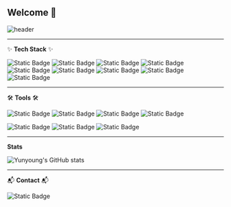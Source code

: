 ## Welcome 👋

<!-- title -->
![header](https://capsule-render.vercel.app/api?type=waving&color=timeGradient&height=200&section=header&text=Yunyoung&fontSize=70&fontAlign=40&fontAlignY=40&animation=twinkling&desc=HYU%20CSE%2022&descAlign=70&descAlignY=45)

---
<!-- contents -->
✨ **Tech Stack** ✨

![Static Badge](https://img.shields.io/badge/Flutter-02569B.svg?style=flat-square&logo=Flutter&logoColor=white)
![Static Badge](https://img.shields.io/badge/AndroidStudio-3DDC84?style=flat-square&logo=AndroidStudio&logoColor=white)
![Static Badge](https://img.shields.io/badge/C-A8B9CC?style=flat-square&logo=C&logoColor=white)
![Static Badge](https://img.shields.io/badge/C++-00599C?style=flat-square&logo=C%2B%2B&logoColor=white)
![Static Badge](https://img.shields.io/badge/Firebase-FFCA28?style=flat-square&logo=firebase&logoColor=black)
![Static Badge](https://img.shields.io/badge/java-007396?style=flat-square&logo=java&logoColor=white)
![Static Badge](https://img.shields.io/badge/Node.js-339933?style=flat-square&logo=Node.js&logoColor=white)
![Static Badge](https://img.shields.io/badge/AmazonAWS-232F3E?style=flat-square&logo=amazonaws&logoColor=white)
![Static Badge](https://img.shields.io/badge/Flask-000000?style=flat-square&logo=flask&logoColor=white)

---
🛠️ **Tools** 🛠️

![Static Badge](https://img.shields.io/badge/Git-F05032?style=flat-square&logo=git&logoColor=white)
![Static Badge](https://img.shields.io/badge/GitHub-181717?style=flat-square&logo=GitHub&logoColor=white)
![Static Badge](https://img.shields.io/badge/Notion-FFFFFF?style=flat-square&logo=Notion&logoColor=black)
![Static Badge](https://img.shields.io/badge/Figma-F24E1E?style=flat-square&logo=Figma&logoColor=white)

![Static Badge](https://img.shields.io/badge/Postman-FF6C37?style=flat-square&logo=Postman&logoColor=white)
![Static Badge](https://img.shields.io/badge/Ubuntu-E95420?style=flat-square&logo=Ubuntu&logoColor=white)
![Static Badge](https://img.shields.io/badge/VisualStudioCode-007ACC?style=flat-square&logo=VisualStudioCode&logoColor=white)

---
**Stats**

![Yunyoung's GitHub stats](https://github-readme-stats.vercel.app/api?username=anuraghazra&show_icons=true&theme=radical)

---
📬 **Contact** 📬

![Static Badge](https://img.shields.io/badge/Velog-20C997?style=flat-square&logo=velog&logoColor=white)
